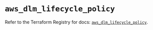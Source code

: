 # `aws_dlm_lifecycle_policy`

Refer to the Terraform Registry for docs: [`aws_dlm_lifecycle_policy`](https://registry.terraform.io/providers/hashicorp/aws/6.12.0/docs/resources/dlm_lifecycle_policy).

